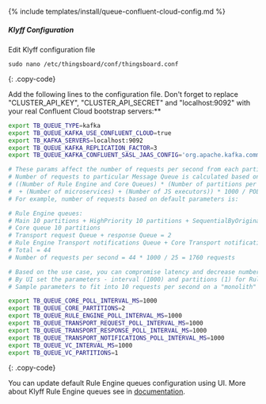 {% include templates/install/queue-confluent-cloud-config.md %}

##### Klyff Configuration

Edit Klyff configuration file

```text
sudo nano /etc/thingsboard/conf/thingsboard.conf
```
{: .copy-code}

Add the following lines to the configuration file. Don't forget to replace "CLUSTER_API_KEY", "CLUSTER_API_SECRET" and "localhost:9092" with your real Confluent Cloud bootstrap servers:**

```bash
export TB_QUEUE_TYPE=kafka
export TB_QUEUE_KAFKA_USE_CONFLUENT_CLOUD=true
export TB_KAFKA_SERVERS=localhost:9092
export TB_QUEUE_KAFKA_REPLICATION_FACTOR=3
export TB_QUEUE_KAFKA_CONFLUENT_SASL_JAAS_CONFIG='org.apache.kafka.common.security.plain.PlainLoginModule required username="CLUSTER_API_KEY" password="CLUSTER_API_SECRET";'

# These params affect the number of requests per second from each partitions per each queue.
# Number of requests to particular Message Queue is calculated based on the formula:
# ((Number of Rule Engine and Core Queues) * (Number of partitions per Queue) + (Number of transport queues)
#  + (Number of microservices) + (Number of JS executors)) * 1000 / POLL_INTERVAL_MS
# For example, number of requests based on default parameters is:

# Rule Engine queues:
# Main 10 partitions + HighPriority 10 partitions + SequentialByOriginator 10 partitions = 30
# Core queue 10 partitions
# Transport request Queue + response Queue = 2
# Rule Engine Transport notifications Queue + Core Transport notifications Queue = 2
# Total = 44
# Number of requests per second = 44 * 1000 / 25 = 1760 requests

# Based on the use case, you can compromise latency and decrease number of partitions/requests to the queue, if the message load is low.
# By UI set the parameters - interval (1000) and partitions (1) for Rule Engine queues.
# Sample parameters to fit into 10 requests per second on a "monolith" deployment: 

export TB_QUEUE_CORE_POLL_INTERVAL_MS=1000
export TB_QUEUE_CORE_PARTITIONS=2
export TB_QUEUE_RULE_ENGINE_POLL_INTERVAL_MS=1000
export TB_QUEUE_TRANSPORT_REQUEST_POLL_INTERVAL_MS=1000
export TB_QUEUE_TRANSPORT_RESPONSE_POLL_INTERVAL_MS=1000
export TB_QUEUE_TRANSPORT_NOTIFICATIONS_POLL_INTERVAL_MS=1000
export TB_QUEUE_VC_INTERVAL_MS=1000
export TB_QUEUE_VC_PARTITIONS=1
```
{: .copy-code}

You can update default Rule Engine queues configuration using UI. More about Klyff Rule Engine queues see in [documentation](/docs/{{docsPrefix}}user-guide/rule-engine-2-5/queues/).
